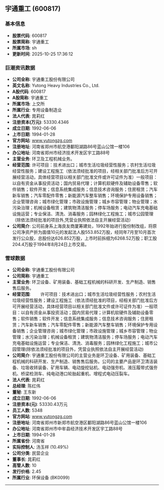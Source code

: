 ## 宇通重工 (600817)

### 基本信息

- **股票代码**: 600817
- **股票简称**: 宇通重工
- **所属市场**: sh
- **更新时间**: 2025-10-25 17:36:12

### 巨潮资讯数据

- **公司全称**: 宇通重工股份有限公司
- **英文名称**: Yutong Heavy Industries Co., Ltd.
- **A股代码**: 600817
- **A股简称**: 宇通重工
- **所属市场**: 上交所
- **所属行业**: 专用设备制造业
- **法人代表**: 晁莉红
- **注册资本(万元)**: 53330.4346
- **成立日期**: 1992-06-06
- **上市日期**: 1994-01-28
- **官方网站**: www.yutongzg.com
- **注册地址**: 河南省郑州市航空港鄱阳湖路86号蓝山公馆一楼106
- **办公地址**: 河南省郑州市经济技术开发区宇工路88号
- **主营业务**: 环卫及工程机械业务。
- **经营范围**: 许可项目：技术进出口；城市生活垃圾经营性服务；农村生活垃圾经营性服务；建设工程施工（依法须经批准的项目，经相关部门批准后方可开展经营活动，具体经营项目以相关部门批准文件或许可证件为准）一般项目：以自有资金从事投资活动；国内贸易代理；计算机软硬件及辅助设备零售；软件销售；软件开发；信息系统集成服务；信息技术咨询服务；住房租赁；汽车新车销售；汽车零配件零售；新能源汽车整车销售；环境保护专用设备销售；企业管理咨询；城市绿化管理；市政设施管理；城乡市容管理；物业管理；水污染治理；机械设备租赁；建筑物清洁服务；停车场服务；电动汽车充电基础设施运营；专业保洁、清洗、消毒服务；园林绿化工程施工；城市公园管理（除依法须经批准的项目外,凭营业执照依法自主开展经营活动）
- **公司简介**: 公司前身系上海良友商厦筹建处，1992年始进行股份制改组，将原公司净资产折为面值10元的发起法人股553.852万股，经同年7月至10月首次发行公众股，总股份达626.852万股，上市时前拆细为6268.52万股；职工股204.4万股于1994年8月24日上市交易。

### 雪球数据

- **公司全称**: 宇通重工股份有限公司
- **公司简称**: 宇通重工
- **主营业务**: 环卫设备、矿用装备、基础工程机械的科研开发、生产制造、销售售后服务。
- **经营范围**: 　　许可项目：技术进出口；城市生活垃圾经营性服务；农村生活垃圾经营性服务；建设工程施工（依法须经批准的项目，经相关部门批准后方可开展经营活动，具体经营项目以相关部门批准文件或许可证件为准）一般项目：以自有资金从事投资活动；国内贸易代理；计算机软硬件及辅助设备零售；软件销售；软件开发；信息系统集成服务；信息技术咨询服务；住房租赁；汽车新车销售；汽车零配件零售；新能源汽车整车销售；环境保护专用设备销售；企业管理咨询；城市绿化管理；市政设施管理；城乡市容管理；物业管理；水污染治理；机械设备租赁；建筑物清洁服务；停车场服务；电动汽车充电基础设施运营；专业保洁、清洗、消毒服务；园林绿化工程施工；城市公园管理(除依法须经批准的项目外，凭营业执照依法自主开展经营活动)
- **公司简介**: 宇通重工股份有限公司的主营业务是环卫设备、矿用装备、基础工程机械的科研开发、生产制造、销售售后服务。公司的主要产品是环卫清洁装备、垃圾收转装备、矿用车辆、电动旋挖钻机、电动强夯机、液压履带式强夯机、桥梁检测车、纯电动港口轮胎起重机、增程式电动压裂车。
- **法人代表**: 晁莉红
- **总经理**: 陈红伟
- **董秘**: 王东新
- **成立日期**: 1992-06-06
- **注册资本(元)**: 53330.43万元
- **员工人数**: 5348
- **官方网站**: www.yutongzg.com
- **注册地址**: 河南省郑州市新郑市航空港区鄱阳湖路86号蓝山公馆一楼106
- **办公地址**: 河南省郑州市中牟县经济技术开发区宇工路88号
- **上市日期**: 1994-01-28
- **所属省份**: 河南省
- **实际控制人**: 汤玉祥 (10.49%)
- **公司分类**: 民营企业
- **董事长**: 晁莉红
- **高管人数**: 10
- **发行价格**: 2.45
- **所属行业**: 环保设备 (BK0099)

---